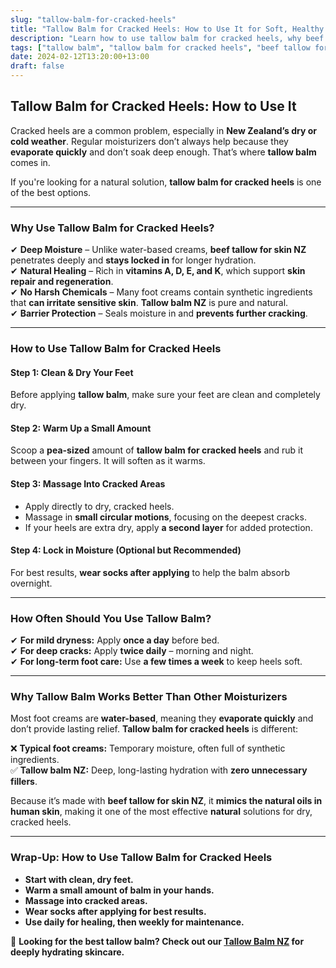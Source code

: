 ```yaml
---
slug: "tallow-balm-for-cracked-heels"
title: "Tallow Balm for Cracked Heels: How to Use It for Soft, Healthy Feet"
description: "Learn how to use tallow balm for cracked heels, why beef tallow is the best natural moisturizer for dry feet, and how it compares to commercial foot creams."
tags: ["tallow balm", "tallow balm for cracked heels", "beef tallow for skin NZ"]
date: 2024-02-12T13:20:00+13:00
draft: false
---
```


## Tallow Balm for Cracked Heels: How to Use It  

Cracked heels are a common problem, especially in **New Zealand’s dry or cold weather**. Regular moisturizers don’t always help because they **evaporate quickly** and don’t soak deep enough. That’s where **tallow balm** comes in.  

If you're looking for a natural solution, **tallow balm for cracked heels** is one of the best options.  

---

### Why Use Tallow Balm for Cracked Heels?  

✔ **Deep Moisture** – Unlike water-based creams, **beef tallow for skin NZ** penetrates deeply and **stays locked in** for longer hydration.  
✔ **Natural Healing** – Rich in **vitamins A, D, E, and K**, which support **skin repair and regeneration**.  
✔ **No Harsh Chemicals** – Many foot creams contain synthetic ingredients that **can irritate sensitive skin**. **Tallow balm NZ** is pure and natural.  
✔ **Barrier Protection** – Seals moisture in and **prevents further cracking**.  

---

### How to Use Tallow Balm for Cracked Heels  

#### Step 1: Clean & Dry Your Feet  
Before applying **tallow balm**, make sure your feet are clean and completely dry.  

#### Step 2: Warm Up a Small Amount  
Scoop a **pea-sized** amount of **tallow balm for cracked heels** and rub it between your fingers. It will soften as it warms.  

#### Step 3: Massage Into Cracked Areas  
- Apply directly to dry, cracked heels.  
- Massage in **small circular motions**, focusing on the deepest cracks.  
- If your heels are extra dry, apply **a second layer** for added protection.  

#### Step 4: Lock in Moisture (Optional but Recommended)  
For best results, **wear socks after applying** to help the balm absorb overnight.  

---

### How Often Should You Use Tallow Balm?  

✔ **For mild dryness:** Apply **once a day** before bed.  
✔ **For deep cracks:** Apply **twice daily** – morning and night.  
✔ **For long-term foot care:** Use **a few times a week** to keep heels soft.  

---

### Why Tallow Balm Works Better Than Other Moisturizers  

Most foot creams are **water-based**, meaning they **evaporate quickly** and don’t provide lasting relief. **Tallow balm for cracked heels** is different:  

❌ **Typical foot creams:** Temporary moisture, often full of synthetic ingredients.  
✅ **Tallow balm NZ:** Deep, long-lasting hydration with **zero unnecessary fillers**.  

Because it’s made with **beef tallow for skin NZ**, it **mimics the natural oils in human skin**, making it one of the most effective **natural** solutions for dry, cracked heels.  

---

### Wrap-Up: How to Use Tallow Balm for Cracked Heels  

- **Start with clean, dry feet.**  
- **Warm a small amount of balm in your hands.**  
- **Massage into cracked areas.**  
- **Wear socks after applying for best results.**  
- **Use daily for healing, then weekly for maintenance.**  

🔗 **Looking for the best tallow balm? Check out our [Tallow Balm NZ](https://primalpantry.co.nz/shop/products/tallow-skin/) for deeply hydrating skincare.**
